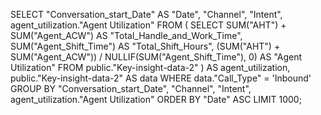 SELECT 
  "Conversation_start_Date" AS "Date", 
  "Channel", 
  "Intent", 
  agent_utilization."Agent Utilization"
FROM (
  SELECT 
    SUM("AHT") + SUM("Agent_ACW") AS "Total_Handle_and_Work_Time",
    SUM("Agent_Shift_Time") AS "Total_Shift_Hours",
    (SUM("AHT") + SUM("Agent_ACW")) / NULLIF(SUM("Agent_Shift_Time"), 0) AS "Agent Utilization"
  FROM 
    public."Key-insight-data-2"
) AS agent_utilization,
public."Key-insight-data-2" AS data
WHERE 
  data."Call_Type" = 'Inbound'
GROUP BY 
  "Conversation_start_Date", "Channel", "Intent", agent_utilization."Agent Utilization"
ORDER BY 
  "Date" ASC
LIMIT 1000;
